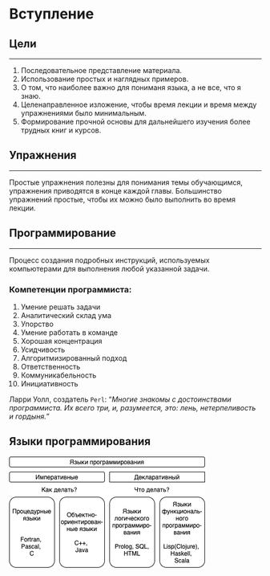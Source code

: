# Вступление

## Цели
***
1. Последовательное представление материала.
2. Использование простых и наглядных примеров.
3. О том, что наиболее важно для пониманя языка, а не все, что я знаю.
4. Целенаправленное изложение, чтобы время лекции и время между упражнениями было минимальным.
5. Формирование прочной основы для дальнейшего изучения более трудных книг и курсов.

## Упражнения
***
Простые упражнения полезны для понимания темы обучающимся, упражнения приводятся в конце каждой главы. Большинство 
упражнений простые, чтобы их можно было выполнить во время лекции.

## Программирование
***
Процесс создания подробных инструкций, используемых компьютерами для выполнения любой указанной задачи.

### Компетенции программиста: 
1. Умение решать задачи
2. Аналитический склад ума
3. Упорство
4. Умение работать в команде
5. Хорошая концентрация
6. Усидчивость
7. Алгоритмизированный подход
8. Ответственность
9. Коммуникабельность
10. Инициативность

Ларри Уолл, создатель `Perl`: “_Многие знакомы с достоинствами программиста. Их всего три, и, разумеется, это: лень, 
нетерпеливость и гордыня._”

## Языки программирования

![](img/codeLang.png)